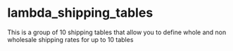 lambda_shipping_tables
======================

This is a group of 10 shipping tables that allow you to define whole and non wholesale shipping rates for up to 10 tables
